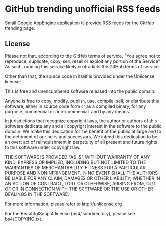 GitHub trending unofficial RSS feeds
====================================

Small Google AppEngine application to provide RSS feeds for the GitHub trending page.


License
-------
Please not that, according to the GitHub terms of service,
 "You agree not to reproduce, duplicate, copy, sell, resell or exploit any portion of the Service"
As such, running this service likely contradicts the GitHub terms of service.

Other than that, the source code in itself is provided under the Unlicense license:

This is free and unencumbered software released into the public domain.

Anyone is free to copy, modify, publish, use, compile, sell, or
distribute this software, either in source code form or as a compiled
binary, for any purpose, commercial or non-commercial, and by any
means.

In jurisdictions that recognize copyright laws, the author or authors
of this software dedicate any and all copyright interest in the
software to the public domain. We make this dedication for the benefit
of the public at large and to the detriment of our heirs and
successors. We intend this dedication to be an overt act of
relinquishment in perpetuity of all present and future rights to this
software under copyright law.

THE SOFTWARE IS PROVIDED "AS IS", WITHOUT WARRANTY OF ANY KIND,
EXPRESS OR IMPLIED, INCLUDING BUT NOT LIMITED TO THE WARRANTIES OF
MERCHANTABILITY, FITNESS FOR A PARTICULAR PURPOSE AND NONINFRINGEMENT.
IN NO EVENT SHALL THE AUTHORS BE LIABLE FOR ANY CLAIM, DAMAGES OR
OTHER LIABILITY, WHETHER IN AN ACTION OF CONTRACT, TORT OR OTHERWISE,
ARISING FROM, OUT OF OR IN CONNECTION WITH THE SOFTWARE OR THE USE OR
OTHER DEALINGS IN THE SOFTWARE.

For more information, please refer to <http://unlicense.org>



For the BeautifulSoup 4 license (bs4/ subdirectory), please see bs4/COPYING.txt.
